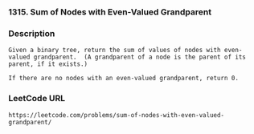 ### 1315. Sum of Nodes with Even-Valued Grandparent

### Description
    Given a binary tree, return the sum of values of nodes with even-valued grandparent.  (A grandparent of a node is the parent of its parent, if it exists.)
    
    If there are no nodes with an even-valued grandparent, return 0.
    
### LeetCode URL
    https://leetcode.com/problems/sum-of-nodes-with-even-valued-grandparent/
